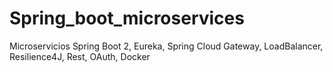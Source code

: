 # Spring_boot_microservices
Microservicios Spring Boot 2, Eureka, Spring Cloud Gateway, LoadBalancer, Resilience4J, Rest, OAuth, Docker
